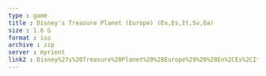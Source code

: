 ```yaml
---
type : game
title : Disney's Treasure Planet (Europe) (En,Es,It,Sv,Da)
size : 1.6 G
format : iso
archive : zip
server : myrient
link2 : Disney%27s%20Treasure%20Planet%20%28Europe%29%20%28En%2CEs%2CIt%2CSv%2CDa%29
---
```

